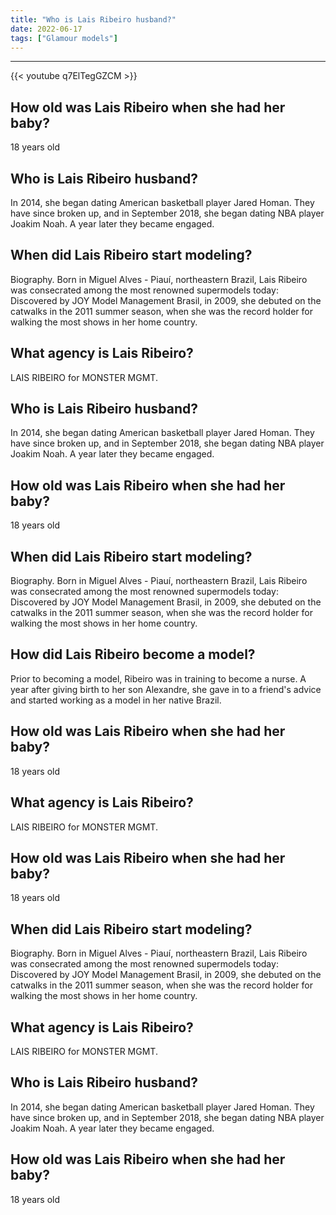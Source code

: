 ```yaml
---
title: "Who is Lais Ribeiro husband?"
date: 2022-06-17
tags: ["Glamour models"]
---
```


---
{{< youtube q7ElTegGZCM >}}
## How old was Lais Ribeiro when she had her baby?
18 years old

## Who is Lais Ribeiro husband?
In 2014, she began dating American basketball player Jared Homan. They have since broken up, and in September 2018, she began dating NBA player Joakim Noah. A year later they became engaged.

## When did Lais Ribeiro start modeling?
Biography. Born in Miguel Alves - Piauí, northeastern Brazil, Lais Ribeiro was consecrated among the most renowned supermodels today: Discovered by JOY Model Management Brasil, in 2009, she debuted on the catwalks in the 2011 summer season, when she was the record holder for walking the most shows in her home country.

## What agency is Lais Ribeiro?
LAIS RIBEIRO for MONSTER MGMT.

## Who is Lais Ribeiro husband?
In 2014, she began dating American basketball player Jared Homan. They have since broken up, and in September 2018, she began dating NBA player Joakim Noah. A year later they became engaged.

## How old was Lais Ribeiro when she had her baby?
18 years old

## When did Lais Ribeiro start modeling?
Biography. Born in Miguel Alves - Piauí, northeastern Brazil, Lais Ribeiro was consecrated among the most renowned supermodels today: Discovered by JOY Model Management Brasil, in 2009, she debuted on the catwalks in the 2011 summer season, when she was the record holder for walking the most shows in her home country.

## How did Lais Ribeiro become a model?
Prior to becoming a model, Ribeiro was in training to become a nurse. A year after giving birth to her son Alexandre, she gave in to a friend's advice and started working as a model in her native Brazil.

## How old was Lais Ribeiro when she had her baby?
18 years old

## What agency is Lais Ribeiro?
LAIS RIBEIRO for MONSTER MGMT.

## How old was Lais Ribeiro when she had her baby?
18 years old

## When did Lais Ribeiro start modeling?
Biography. Born in Miguel Alves - Piauí, northeastern Brazil, Lais Ribeiro was consecrated among the most renowned supermodels today: Discovered by JOY Model Management Brasil, in 2009, she debuted on the catwalks in the 2011 summer season, when she was the record holder for walking the most shows in her home country.

## What agency is Lais Ribeiro?
LAIS RIBEIRO for MONSTER MGMT.

## Who is Lais Ribeiro husband?
In 2014, she began dating American basketball player Jared Homan. They have since broken up, and in September 2018, she began dating NBA player Joakim Noah. A year later they became engaged.

## How old was Lais Ribeiro when she had her baby?
18 years old

